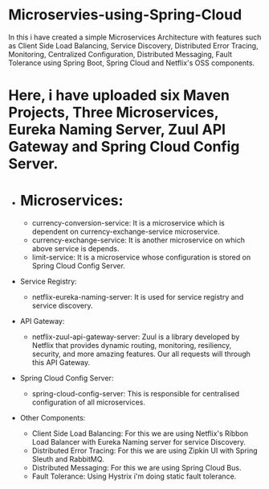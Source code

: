 # Microservies-using-Spring-Cloud
In this i have created a simple Microservices Architecture with features such as Client Side Load Balancing, Service Discovery, Distributed Error Tracing, Monitoring, Centralized Configuration, Distributed Messaging, Fault Tolerance using Spring Boot, Spring Cloud and Netflix's OSS components.

# Here, i have uploaded six Maven Projects, Three Microservices, Eureka Naming Server, Zuul API Gateway and Spring Cloud Config Server.

- # Microservices:
  - currency-conversion-service: It is a microservice which is dependent on currency-exchange-service microservice.
  - currency-exchange-service: It is another microservice on which above service is depends.
  - limit-service: It is a microservice whose configuration is stored on Spring Cloud Config Server.

- Service Registry:
  - netflix-eureka-naming-server: It is used for service registry and service discovery.
  
- API Gateway:
  - netflix-zuul-api-gateway-server: Zuul is a library developed by Netflix that provides dynamic routing, monitoring, resiliency, security, and more amazing features. Our all requests will through this API Gateway.

- Spring Cloud Config Server:
  - spring-cloud-config-server: This is responsible for centralised configuration of all microservices.
 
- Other Components:
  - Client Side Load Balancing: For this we are using Netflix's Ribbon Load Balancer with Eureka Naming server for service Discovery.
  - Distributed Error Tracing: For this we are using Zipkin UI with Spring Sleuth and RabbitMQ. 
  - Distributed Messaging: For this we are using Spring Cloud Bus.
  - Fault Tolerance: Using Hystrix i'm doing static fault tolerance.
